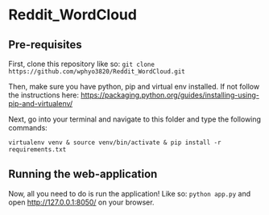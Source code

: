 # Reddit_WordCloud
## Pre-requisites
First, clone this repository like so: ```git clone https://github.com/wphyo3820/Reddit_WordCloud.git```

Then, make sure you have python, pip and virtual env installed. If not follow the instructions here: https://packaging.python.org/guides/installing-using-pip-and-virtualenv/

Next, go into your terminal and navigate to this folder and type the following commands:

```virtualenv venv & source venv/bin/activate & pip install -r requirements.txt```

## Running the web-application
Now, all you need to do is run the application! Like so: ```python app.py``` and open http://127.0.0.1:8050/ on your browser.
